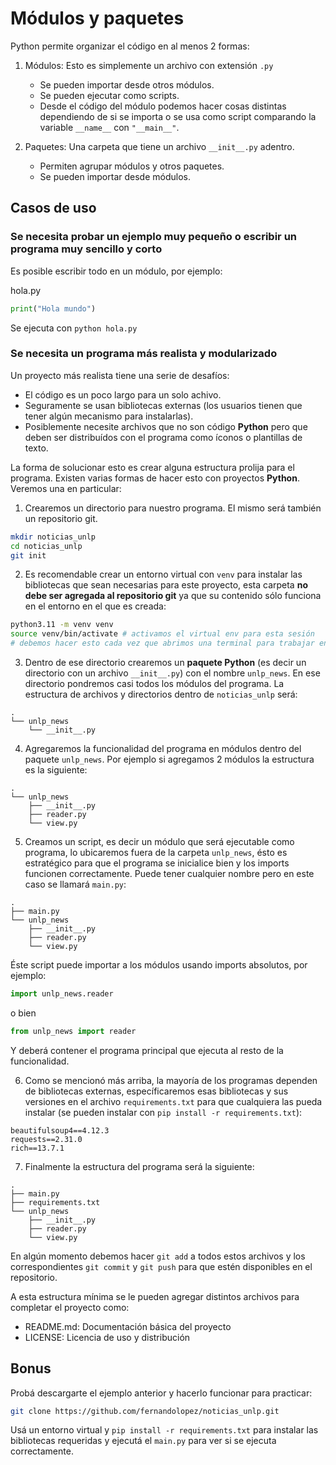 # Módulos y paquetes

Python permite organizar el código en al menos 2 formas:

1. Módulos: Esto es simplemente un archivo con extensión `.py`
    * Se pueden importar desde otros módulos.
    * Se pueden ejecutar como scripts.
    * Desde el código del módulo podemos hacer cosas distintas dependiendo de si se importa o se usa como script comparando la variable `__name__` con `"__main__"`.

2. Paquetes: Una carpeta que tiene un archivo `__init__.py` adentro.
    * Permiten agrupar módulos y otros paquetes.
    * Se pueden importar desde módulos.


Casos de uso
------------

### Se necesita probar un ejemplo muy pequeño o escribir un programa muy sencillo y corto

Es posible escribir todo en un módulo, por ejemplo:

hola.py

```python
print("Hola mundo")
```

Se ejecuta con `python hola.py`

### Se necesita un programa más realista y modularizado

Un proyecto más realista tiene una serie de desafíos:

* El código es un poco largo para un solo achivo.
* Seguramente se usan bibliotecas externas (los usuarios tienen que tener algún mecanismo para instalarlas).
* Posiblemente necesite archivos que no son código **Python** pero que deben ser distribuídos con el programa como íconos o plantillas de texto.

La forma de solucionar esto es crear alguna estructura prolija para el programa. Existen varias formas de hacer esto con proyectos **Python**. Veremos una en particular:

1. Crearemos un directorio para nuestro programa. El mismo será también un repositorio git.

```sh
mkdir noticias_unlp
cd noticias_unlp
git init
```

2. Es recomendable crear un entorno virtual con `venv` para instalar las bibliotecas que sean necesarias para este proyecto, esta carpeta **no debe ser agregada al repositorio git** ya que su contenido sólo funciona en el entorno en el que es creada:

```sh
python3.11 -m venv venv
source venv/bin/activate # activamos el virtual env para esta sesión
# debemos hacer esto cada vez que abrimos una terminal para trabajar en el proyecto
```

3. Dentro de ese directorio crearemos un **paquete Python** (es decir un directorio con un archivo `__init__.py`) con el nombre `unlp_news`. En ese directorio pondremos casi todos los módulos del
programa. La estructura de archivos y directorios dentro de `noticias_unlp` será:

```
.
└── unlp_news
    └── __init__.py

```

4. Agregaremos la funcionalidad del programa en módulos dentro del paquete `unlp_news`. Por ejemplo si agregamos 2 módulos la estructura es la siguiente:

```
.
└── unlp_news
    ├── __init__.py
    ├── reader.py
    └── view.py
```

5. Creamos un script, es decir un módulo que será ejecutable como programa, lo ubicaremos fuera de la carpeta `unlp_news`, ésto es estratégico para que el programa se inicialice bien y los imports funcionen correctamente. Puede tener cualquier nombre pero en este caso se llamará `main.py`:


```
.
├── main.py
└── unlp_news
    ├── __init__.py
    ├── reader.py
    └── view.py
```

Éste script puede importar a los módulos usando imports absolutos, por ejemplo:

```python
import unlp_news.reader
```

o bien

```python
from unlp_news import reader
```

Y deberá contener el programa principal que ejecuta al resto de la funcionalidad.

6. Como se mencionó más arriba, la mayoría de los programas dependen de bibliotecas externas, específicaremos esas bibliotecas y sus versiones en el archivo `requirements.txt` para que cualquiera las pueda instalar (se pueden instalar con `pip install -r requirements.txt`):

```
beautifulsoup4==4.12.3
requests==2.31.0
rich==13.7.1
```

7. Finalmente la estructura del programa será la siguiente:

```
.
├── main.py
├── requirements.txt
└── unlp_news
    ├── __init__.py
    ├── reader.py
    └── view.py
```

En algún momento debemos hacer `git add` a todos estos archivos y los correspondientes `git commit` y `git push` para que estén disponibles en el repositorio.

A esta estructura mínima se le pueden agregar distintos archivos para completar el proyecto como:

* README.md: Documentación básica del proyecto
* LICENSE: Licencia de uso y distribución

Bonus
-----

Probá descargarte el ejemplo anterior y hacerlo funcionar para practicar:

```sh
git clone https://github.com/fernandolopez/noticias_unlp.git
```

Usá un entorno virtual y `pip install -r requirements.txt` para instalar las bibliotecas requeridas y ejecutá el `main.py` para ver si se ejecuta correctamente.